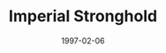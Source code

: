 ---
mission_id: strong
slug: "imperial-stronghold"
editorsChoice:
title: "Imperial Stronghold"
authors: 
    - "Oliver Thistlethwaite"
date: 1997-02-06
filename: "strong.zip"
description: "A renegade admiral is massing a fleet in the far reaches of the Galorndon Cluster. Intelligence has discovered he is hiring freighters to haul supplies to his fleet. One of these freighters,the Neosho, is currently docked at Triton Starport, high above the planet Yelsain. Your objective is to locate the Neosho and place a tracking device in its engine room so that the location of the fleet can be known."
cover:
levelReplaced:	SECBASE
difficulty: yes
bm:	yes
fme: no
wax: yes
three_do: no
voc: yes
gmd: no
vue: yes
lfd: yes
base: "New level from scratch" 
editors: "WDFUSE 2.00"

---